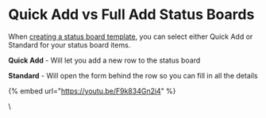 # Quick Add vs Full Add Status Boards

When [creating a status board template](./), you can select either Quick Add or Standard for your status board items.

**Quick Add** - Will let you add a new row to the status board

**Standard** - Will open the form behind the row so you can fill in all the details

{% embed url="https://youtu.be/F9k834Gn2i4" %}



\
